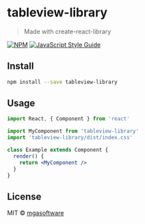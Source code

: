 # tableview-library

> Made with create-react-library

[![NPM](https://img.shields.io/npm/v/tableview-library.svg)](https://www.npmjs.com/package/tableview-library) [![JavaScript Style Guide](https://img.shields.io/badge/code_style-standard-brightgreen.svg)](https://standardjs.com)

## Install

```bash
npm install --save tableview-library
```

## Usage

```jsx
import React, { Component } from 'react'

import MyComponent from 'tableview-library'
import 'tableview-library/dist/index.css'

class Example extends Component {
  render() {
    return <MyComponent />
  }
}
```

## License

MIT © [mgasoftware](https://github.com/mgasoftware)
